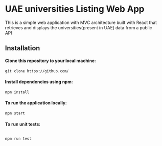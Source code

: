 # UAE universities Listing Web App

This is a simple web application with MVC architecture built with React that retrieves and displays the universities(present in UAE) data from a public API

## Installation

#### Clone this repository to your local machine:

```
git clone https://github.com/
```

#### Install dependencies using npm:

```
npm install
```

#### To run the application locally:

```
npm start
```

#### To run unit tests:
```

npm run test

```





